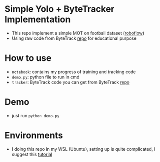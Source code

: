 # Simple Yolo + ByteTracker Implementation
- This repo implement a simple MOT on football dataset ([roboflow](https://universe.roboflow.com/roboflow-jvuqo/football-players-detection-3zvbc/dataset/1))
- Using raw code from ByteTrack [repo](https://github.com/ifzhang/ByteTrack/tree/main/yolox/tracker) for educational purpose

# How to use
- `notebook`: contains my progress of training and tracking code
- `demo.py`: python file to run in cmd
- `tracker`: ByteTrack code you can get from ByteTrack [repo](https://github.com/ifzhang/ByteTrack/tree/main/yolox/tracker)

# Demo
- just run `python demo.py` 

# Environments
- I doing this repo in my WSL (Ubuntu), setting up is quite complicated, I suggest this [tutorial](https://www.youtube.com/watch?v=1HzYU2_t3yc)